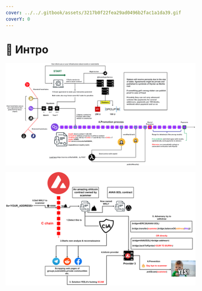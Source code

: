 ```yaml
---
cover: ../../.gitbook/assets/3217b0f22fea29ad0496b2fac1a1da39.gif
coverY: 0
---
```


# 🤩 Интро

![](../../.gitbook/assets/Service.png)

![](../../.gitbook/assets/AvaxSolana.png)
